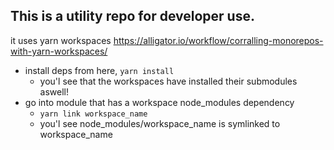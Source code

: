 ## This is a utility repo for developer use.

it uses yarn workspaces
https://alligator.io/workflow/corralling-monorepos-with-yarn-workspaces/


- install deps from here, `yarn install`
	- you'l see that the workspaces have installed their submodules aswell!
- go into module that has a workspace node_modules dependency
	- `yarn link workspace_name`
	- you'l see node_modules/workspace_name is symlinked to workspace_name

